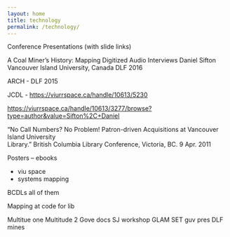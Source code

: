 ```yaml
---
layout: home
title: technology
permalink: /technology/
---
```







Conference Presentations (with slide links)

A Coal Miner’s History: Mapping Digitized Audio Interviews
Daniel Sifton Vancouver Island University, Canada  DLF 2016 


ARCH - DLF 2015

JCDL - https://viurrspace.ca/handle/10613/5230  



https://viurrspace.ca/handle/10613/3277/browse?type=author&value=Sifton%2C+Daniel




“No Call Numbers?  No Problem!  Patron-driven Acquisitions at Vancouver Island University 	
	Library.” British Columbia Library Conference, Victoria, BC.  9 Apr. 2011

Posters – ebooks 
-	viu space
-	systems mapping

BCDLs all of them

Mapping at code for lib

Multitue one
Multitude 2
Gove docs 
SJ workshop 
GLAM SET 
guv pres
DLF mines